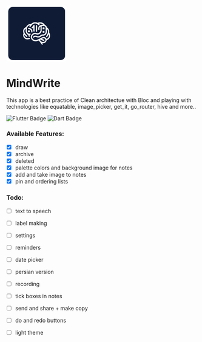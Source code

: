 
<img src="github_assets/app_logo.png" alt="GitHub Logo" width="150" align="center" style="border: 5px solid white; border-radius: 10px;"/>



# MindWrite
This app is a best practice of Clean architectue with Bloc and playing with technologies like equatable, image_picker, get_it, go_router, hive and more..</p>

<div>
<img src="https://img.shields.io/badge/Flutter-%2302569B.svg?style=for-the-badge&logo=Flutter&logoColor=white)" alt="Flutter Badge"/> <img src="https://img.shields.io/badge/Dart-%2302569B.svg?style=for-the-badge&logo=dart&logoColor=white)" alt="Dart Badge"/>
</div>


### Available Features:

- [x] draw
- [x] archive
- [x] deleted
- [x] palette colors and background image for notes 
- [x] add and take image to notes
- [x] pin and ordering lists

### Todo:

- [ ] text to speech
- [ ] label making
- [ ] settings
- [ ] reminders
- [ ] date picker
- [ ] persian version
- [ ] recording
- [ ] tick boxes in notes
- [ ] send and share + make copy
- [ ] do and redo buttons
- [ ] light theme

